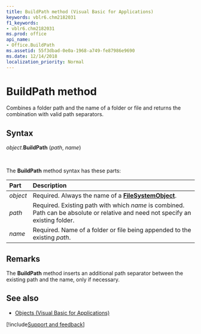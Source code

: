 ```yaml
---
title: BuildPath method (Visual Basic for Applications)
keywords: vblr6.chm2182031
f1_keywords:
- vblr6.chm2182031
ms.prod: office
api_name:
- Office.BuildPath
ms.assetid: 55f3dbad-0e0a-1968-a749-fe87986e9690
ms.date: 12/14/2018
localization_priority: Normal
---
```



# BuildPath method

Combines a folder path and the name of a folder or file and returns the combination with valid path separators.

## Syntax

_object_.**BuildPath** (_path_, _name_)

<br/>

The **BuildPath** method syntax has these parts:

|Part|Description|
|:-----|:-----|
| _object_|Required. Always the name of a **[FileSystemObject](filesystemobject-object.md)**.|
| _path_|Required. Existing path with which _name_ is combined. Path can be absolute or relative and need not specify an existing folder.|
| _name_|Required. Name of a folder or file being appended to the existing _path_.|

## Remarks

The **BuildPath** method inserts an additional path separator between the existing path and the name, only if necessary.

## See also

- [Objects (Visual Basic for Applications)](../objects-visual-basic-for-applications.md)

[!include[Support and feedback](~/includes/feedback-boilerplate.md)]
